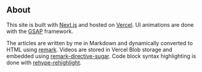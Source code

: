 ## About

This site is built with [Next.js](https://nextjs.org/) and hosted on [Vercel](https://vercel.com/). UI animations are done with the [GSAP](https://gsap.com/) framework.

The articles are written by me in Markdown and dynamically converted to HTML using [remark](https://github.com/remarkjs/remark). Videos are stored in Vercel Blob storage and embedded using [remark-directive-sugar](https://github.com/lin-stephanie/remark-directive-sugar). Code block syntax highlighting is done with [rehype-rehighlight](https://github.com/rehypejs/rehype-highlight).
